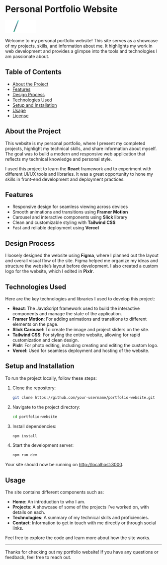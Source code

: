 # Personal Portfolio Website

![Logo](https://github.com/EthanGilles/Portfolio/blob/d00591f8264191cdb544a54f5fc64a47237b7dc5/src/assets/ethanGillesLogo.png)

Welcome to my personal portfolio website! This site serves as a showcase of my projects, skills, and information about me. It highlights my work in web development and provides a glimpse into the tools and technologies I am passionate about.

## Table of Contents
- [About the Project](#about-the-project)
- [Features](#features)
- [Design Process](#design-process)
- [Technologies Used](#technologies-used)
- [Setup and Installation](#setup-and-installation)
- [Usage](#usage)
- [License](#license)

## About the Project

This website is my personal portfolio, where I present my completed projects, highlight my technical skills, and share information about myself. The goal was to build a modern and responsive web application that reflects my technical knowledge and personal style.

I used this project to learn the **React** framework and to experiment with different UI/UX tools and libraries. It was a great opportunity to hone my skills in front-end development and deployment practices.

## Features

- Responsive design for seamless viewing across devices
- Smooth animations and transitions using **Framer Motion**
- Carousel and interactive components using **Slick** library
- Clean and customizable styling with **Tailwind CSS**
- Fast and reliable deployment using **Vercel**

## Design Process

I loosely designed the website using **Figma**, where I planned out the layout and overall visual flow of the site. Figma helped me organize my ideas and structure the website’s layout before development. I also created a custom logo for the website, which I edited in **Pixlr**.

## Technologies Used

Here are the key technologies and libraries I used to develop this project:

- **React**: The JavaScript framework used to build the interactive components and manage the state of the application.
- **Framer Motion**: For adding animations and transitions to different elements on the page.
- **Slick Carousel**: To create the image and project sliders on the site.
- **Tailwind CSS**: For styling the entire website, allowing for rapid customization and clean design.
- **Pixlr**: For photo editing, including creating and editing the custom logo.
- **Vercel**: Used for seamless deployment and hosting of the website.
  
## Setup and Installation

To run the project locally, follow these steps:

1. Clone the repository:
    ```bash
    git clone https://github.com/your-username/portfolio-website.git
    ```

2. Navigate to the project directory:
    ```bash
    cd portfolio-website
    ```

3. Install dependencies:
    ```bash
    npm install
    ```

4. Start the development server:
    ```bash
    npm run dev 
    ```

Your site should now be running on [http://localhost:3000](http://localhost:3000).

## Usage

The site contains different components such as:

- **Home**: An introduction to who I am.
- **Projects**: A showcase of some of the projects I’ve worked on, with details on each.
- **Technologies**: A summary of my technical skills and proficiencies.
- **Contact**: Information to get in touch with me directly or through social links.

Feel free to explore the code and learn more about how the site works.

---

Thanks for checking out my portfolio website! If you have any questions or feedback, feel free to reach out.
